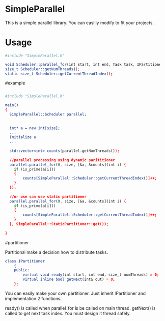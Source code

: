 # SimpleParallel
This is a simple parallel library. You can easilly modify to fit your projects.

# Usage

```cmake
#include "SimpleParallel.h"

void Scheduler::parallel_for(int start, int end, Task task, IPartitioner* partitioner = DynamicPartitioner::get());
size_t Scheduler::getNumThreads();
static size_t Scheduler::getCurrentThreadIndex();
```

#example
```cmake

#include "SimpleParallel.h"

main()
{
  SimpleParallel::Scheduler parallel;
  
  
  int* a = new int[size];
  ...
  Initialize a
  ...
  
  std::vector<int> counts(parallel.getNumThreads());
 
  //parallel processing using dynamic parititioner 
  parallel.parallel_for(0, size, [&a, &counts](int i) {
    if (is_prime(a[i]))
    {
        counts[SimpleParallel::Scheduler::getCurrentThreadIndex()]++;
    }
  });
  
  //or use can use static partitioner
  parallel.parallel_for(0, size, [&a, &counts](int i) {
    if (is_prime(a[i]))
    {
        counts[SimpleParallel::Scheduler::getCurrentThreadIndex()]++;
    }
  }, SimpleParallel::StaticPartitioner::get());
  
}
```

#partitioner

Partitional make a decision how to distribute tasks.

```cmake
class IPartitioner
	{
	public:
		virtual void ready(int start, int end, size_t numThreads) = 0;
		virtual inline bool getNext(int& out) = 0;
	};
```

You can easily make your own partitioner. Just inherit IPartitioner and implementation 2 functions.

ready() is called when parallel_for is be called on main thread.
getNext() is called to get next task index. You must design it thread safely.
